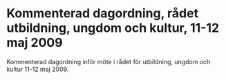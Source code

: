 # Kommenterad dagordning, rådet utbildning, ungdom och kultur, 11-12 maj 2009

Kommenterad dagordning inför möte i rådet för utbildning, ungdom och kultur 11-12 maj 2009.
